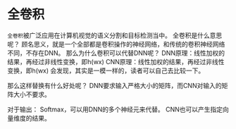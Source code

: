 # 全卷积
`全卷积`被广泛应用在计算机视觉的语义分割和目标检测当中。
全卷积是什么意思呢？
顾名思义，就是一个全部都是卷积操作的神经网络，和传统的卷积神经网络不同，不存在DNN。
那么为什么卷积可以代替DNN呢？
DNN原理：线性加权的结果，再经过非线性变换，即h(wx)
CNN原理：线性加权的结果，再经过非线性变换，即h(wx)
会发现，其实是一模一样的，读者可以自己去比较一下。

那么这样替换有什么好处呢？
DNN要求输入严格大小的矩阵，而CNN对输入的矩阵大小不要求。

对于输出：
Softmax，可以用DNN的多个神经元来代替。
CNN也可以产生指定向量维度的结果。
